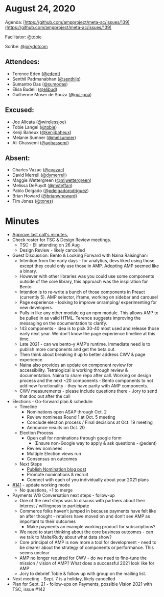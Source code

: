 # **August 24, 2020**

Agenda: [https://github.com/ampproject/meta-ac/issues/139](https://github.com/ampproject/meta-ac/issues/139)

Facilitator: [@tobie][tobie]

Scribe: [@jorydotcom][jorydotcom]

## **Attendees:**

*   Terence Eden ([@edent][edent])
*   Senthil Padmanabhan ([@senthilp][senthilp])
*   Sumantro Das ([@sumodas][sumodas])
*   Elisa Budelli ([@elibud][elibud])
*   Guilherme Moser de Souza ([@gui-poa][gui-poa])

## **Excused:**

*   Joe Alicata ([@wirelessjoe][wirelessjoe])
*   Tobie Langel ([@tobie][tobie])
*   Kenji Baheux ([@kenjibaheux][kenjibaheux])
*   Melanie Sumner ([@melsumner][melsumner])
*   Ali Ghassemi ([@aghassemi][aghassemi])

## **Absent:**

*   Charles Vazac ([@cvazac][cvazac])
*   David Merrell ([@dymerrell][dymerrell])
*   Maggie Wettergreen ([@mjwettergreen][mjwettergreen])
*   Melissa DePuydt ([@msteffan][msteffan])
*   Pablo Delgado ([@pdelgadorodriguez][pdelgadorodriguez])
*   Brian Howard ([@brianwhoward][brianwhoward])
*   Tim Jones ([@tones][tones])

# **Minutes**

*   [Approve last call's minutes.](https://github.com/ampproject/meta-ac/pull/140)
*   Check roster for TSC & Design Review meetings.
    *   TSC - Eli attending on 26 Aug
    *   Design Review - likely cancelled
*   Guest Discussion: Bento & Looking Forward with Naina Raisinghani
    *   Intention from the early days - for analytics, devs liked using those except they could only use those in AMP. Adopting AMP seemed like a binary.
    *   However with other libraries was you could use some components outside of the core library, this approach was the inspiration for Bento 
    *   Intention is to re-write a bunch of those components in Preact (currently 5). AMP selector, iframe, working on sidebar and carousel
    *   Page experience - looking to improve onramping/ experimenting for new developers. 
    *   Pulls in like any other module eg an npm module. This allows AMP to be pulled in as valid HTML. Terence suggests improving the messaging on the documentation to clarify.
    *   143 components - idea is to pick 30-40 most used and release those early next year. We don’t know the page experience timeline at this time. 
    *   Late 2021 - can we bento-y AMP’s runtime. Immediate need is to publish more components and get the beta out.
    *   Then think about breaking it up to better address CWV & page experience.
    *   Naina also provides an update on component review for accessibility. Tetralogical is working through review & documentation. Naina to share repo after call. Working on design process and the next ~20 components - Bento components to not add new functionality - they have parity with AMP components. 
    *   CWV measurements - please include questions there - Jory to send that doc out after the call
*   Elections - Go-forward plan & schedule:
    *   Timeline
        *   Nominations open ASAP through Oct. 2
        *   Review nominees Round 1 at Oct. 5 meeting
        *   Conclude election process / Final decisions at Oct. 19 meeting
        *   Announce results on Oct. 20
    *   Election Process
        *   Open call for nominations through google form
            *   (Ensure non-Google way to apply & ask questions - @edent)
        *   Review nominees
        *   Multiple Election views run 
        *   Consensus on outcomes
    *   Next Steps
        *   [Publish Nomination blog post](https://docs.google.com/document/d/17hkuMVtQzgu6IY_7v-lPX9eUUZhPoEjql5nS19JsP4o/edit?ts=5f3d02f9)
        *   Promote nominations & recruit
        *   Connect with each of you individually about your 2021 plans
*   [#141](https://github.com/ampproject/meta-ac/pull/141) - update working mode
    *   No questions, +1 to merge
*   Payments WG Conversation next steps - follow-up
    *   One of the next steps was to discuss with partners about their interest / willingness to participate
    *   Commerce folks haven’t jumped in because payments have felt like an after thought - retailers have moved on and don’t see AMP as important to their outcomes
        *   Make payments an example working product for subscriptions?
    *   We need to start thinking about the core business outcomes - can we talk to Malte/Rudy about what data show?
    *   Core principal of AMP is now more a tool for development - need to be clearer about the strategy of components or performance. This seems unclear
    *   AMP no longer required for CWV - do we need to fine-tune the mission / vision of AMP? What does a successful 2021 look like for AMP
    *   Jory to debrief Tobie & follow up with group on the mailing list.
* Next meeting - Sept. 7 is a holiday, likely cancelled
* Plan for Sept. 21 - follow-ups on Payments, possible Vision 2021 with TSC, issue #142

[tobie]: https://github.com/tobie
[wirelessjoe]: https://github.com/wirelessjoe
[cvazac]: https://github.com/cvazac
[gui-poa]: https://github.com/gui-poa
[levidurfee]: https://github.com/levidurfee
[sumodas]: https://github.com/sumodas
[edent]: https://github.com/edent
[senthilp]: https://github.com/senthilp
[tones]: https://github.com/tones
[kenjibaheux]: https://github.com/kenjibaheux
[elibud]: https://github.com/elibud
[pdelgadorodriguez]: https://github.com/pdelgadorodriguez
[dymerrell]: https://github.com/dymerrell
[mjwettergreen]: https://github.com/mjwettergreen
[melsumner]: https://github.com/melsumner
[msteffan]: https://github.com/msteffan
[TedShuter]: https://github.com/TedShuter
[aghassemi]: https://github.com/aghassemi
[jorydotcom]: https://github.com/jorydotcom
[brianwhoward]: https://github.com/brianwhoward
[nainar]: https://github.com/nainar
[DavidStrauss]: https://github.com/DavidStrauss
[cpapazian]: https://github.com/cpapazian
[dvoytenko]: https://github.com/dvoytenko
[rudygalfi]: https://github.com/rudygalfi
[KasianaMac]: https://github.com/KasianaMac
[jeffjose]: https://github.com/jeffjose
